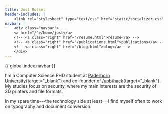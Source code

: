```yaml
---
title: Jost Rossel
header-includes: |
    <link rel="stylesheet" type="text/css" href="static/socializer.css">
navbar: |
    <div class="navbar">
    <a href="/">/home/jost</a>
    <!-- <a class="right" href="/resume.html">résumé</a> -->
    <!-- <a class="right" href="/publications.html">publications</a> -->
    <!-- <a class="right" href="/blog.html">blog</a> -->
    </div>
---
```


{{ global.index.navbar }}

<section>

I'm a Computer Science PHD student at [Paderborn University](https://upb.de){target="_blank"} and co-founder of [/upb/hack](https://upbhack.de/){target="_blank"}.
My studies focus on security, where my main interests are the security of 3D printers and file formats.

In my spare time---the technology side at least---I find myself often to work on typography and document conversion.

<div class="socializer a sr-64px sr-opacity sr-icon-dark sr-bg-none sr-pad">
<span class="sr-email"><a href="mailto:mail@jost-rossel.de" target="_blank" title="Email"><i class="fa fa-envelope"></i></a></span>
<!-- <span class="sr-twitter"><a href="https://twitter.com/JostRossel" target="_blank" title="Twitter"><i class="fab fa-twitter"></i></a></span> -->
<span class="sr-mastodon"><a href="https://infosec.exchange/@jostrossel" target="_blank" title="Mastodon"><i class="fab fa-mastodon"></i></a></span>
<span class="sr-github"><a href="https://github.com/rosseljost" target="_blank" title="Github"><i class="fab fa-github"></i></a></span>
<span class="sr-github"><a href="https://gitlab.com/rossel.jost" target="_blank" title="Gitlab"><i class="fab fa-gitlab"></i></a></span>
<span class="sr-linkedin"><a href="https://www.linkedin.com/in/jost-rossel-4264b7186/" target="_blank" title="LinkedIn"><i class="fab fa-linkedin"></i></a></span>
</div>

</section>
